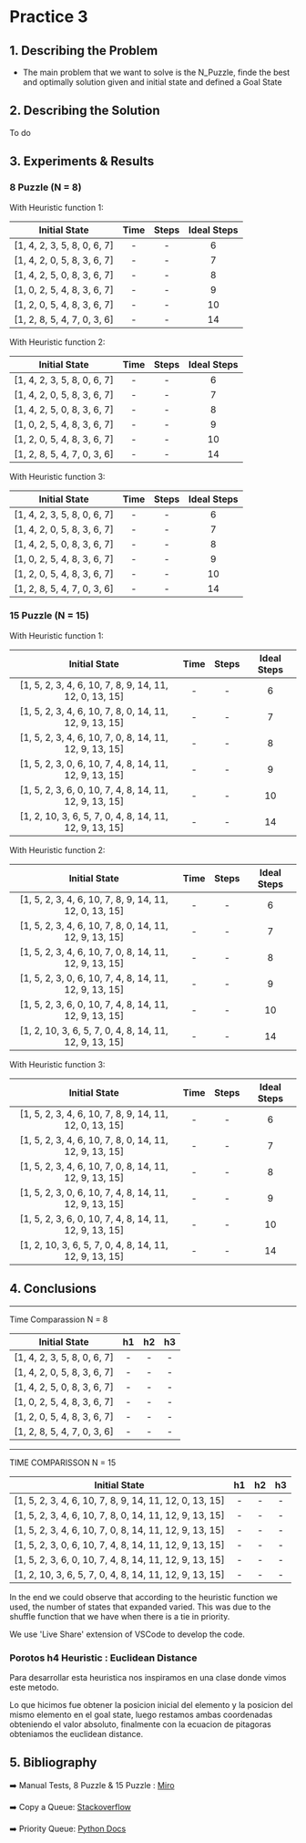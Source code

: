 # Practice 3
## 1. Describing the Problem
- The main problem that we want to solve is the N_Puzzle, finde the best and optimally solution given and initial state and defined a Goal State

## 2. Describing the Solution

To do

## 3. Experiments & Results
### 8 Puzzle (N = 8)

With Heuristic function 1:

Initial State | Time | Steps | Ideal Steps
:---: | :---: | :---: | :---:
[1, 4, 2, 3, 5, 8, 0, 6, 7] | - |  - |  6
[1, 4, 2, 0, 5, 8, 3, 6, 7] | - |  - |  7
[1, 4, 2, 5, 0, 8, 3, 6, 7] | - |  - |  8
[1, 0, 2, 5, 4, 8, 3, 6, 7] | - |  - |  9
[1, 2, 0, 5, 4, 8, 3, 6, 7] | - |  - |  10
[1, 2, 8, 5, 4, 7, 0, 3, 6] | - |  - |  14


With Heuristic function 2:

Initial State | Time | Steps | Ideal Steps
:---: | :---: | :---: | :---:
[1, 4, 2, 3, 5, 8, 0, 6, 7] | - |  - |  6
[1, 4, 2, 0, 5, 8, 3, 6, 7] | - |  - |  7
[1, 4, 2, 5, 0, 8, 3, 6, 7] | - |  - |  8
[1, 0, 2, 5, 4, 8, 3, 6, 7] | - |  - |  9
[1, 2, 0, 5, 4, 8, 3, 6, 7] | - |  - |  10
[1, 2, 8, 5, 4, 7, 0, 3, 6] | - |  - |  14


With Heuristic function 3:

Initial State | Time | Steps | Ideal Steps
:---: | :---: | :---: | :---:
[1, 4, 2, 3, 5, 8, 0, 6, 7] | - |  - |  6
[1, 4, 2, 0, 5, 8, 3, 6, 7] | - |  - |  7
[1, 4, 2, 5, 0, 8, 3, 6, 7] | - |  - |  8
[1, 0, 2, 5, 4, 8, 3, 6, 7] | - |  - |  9
[1, 2, 0, 5, 4, 8, 3, 6, 7] | - |  - |  10
[1, 2, 8, 5, 4, 7, 0, 3, 6] | - |  - |  14


### 15 Puzzle (N = 15)

With Heuristic function 1:

Initial State | Time | Steps | Ideal Steps
:---: | :---: | :---: | :---:
[1, 5, 2, 3, 4, 6, 10, 7, 8, 9, 14, 11, 12, 0, 13, 15] | - |  - |  6
[1, 5, 2, 3, 4, 6, 10, 7, 8, 0, 14, 11, 12, 9, 13, 15] | - |  - |  7
[1, 5, 2, 3, 4, 6, 10, 7, 0, 8, 14, 11, 12, 9, 13, 15] | - |  - |  8
[1, 5, 2, 3, 0, 6, 10, 7, 4, 8, 14, 11, 12, 9, 13, 15] | - |  - |  9
[1, 5, 2, 3, 6, 0, 10, 7, 4, 8, 14, 11, 12, 9, 13, 15] | - |  - |  10
[1, 2, 10, 3, 6, 5, 7, 0, 4, 8, 14, 11, 12, 9, 13, 15] | - |  - |  14


With Heuristic function 2:

Initial State | Time | Steps | Ideal Steps
:---: | :---: | :---: | :---:
[1, 5, 2, 3, 4, 6, 10, 7, 8, 9, 14, 11, 12, 0, 13, 15] | - |  - |  6
[1, 5, 2, 3, 4, 6, 10, 7, 8, 0, 14, 11, 12, 9, 13, 15] | - |  - |  7
[1, 5, 2, 3, 4, 6, 10, 7, 0, 8, 14, 11, 12, 9, 13, 15] | - |  - |  8
[1, 5, 2, 3, 0, 6, 10, 7, 4, 8, 14, 11, 12, 9, 13, 15] | - |  - |  9
[1, 5, 2, 3, 6, 0, 10, 7, 4, 8, 14, 11, 12, 9, 13, 15] | - |  - |  10
[1, 2, 10, 3, 6, 5, 7, 0, 4, 8, 14, 11, 12, 9, 13, 15] | - |  - |  14


With Heuristic function 3:

Initial State | Time | Steps | Ideal Steps
:---: | :---: | :---: | :---:
[1, 5, 2, 3, 4, 6, 10, 7, 8, 9, 14, 11, 12, 0, 13, 15] | - |  - |  6
[1, 5, 2, 3, 4, 6, 10, 7, 8, 0, 14, 11, 12, 9, 13, 15] | - |  - |  7
[1, 5, 2, 3, 4, 6, 10, 7, 0, 8, 14, 11, 12, 9, 13, 15] | - |  - |  8
[1, 5, 2, 3, 0, 6, 10, 7, 4, 8, 14, 11, 12, 9, 13, 15] | - |  - |  9
[1, 5, 2, 3, 6, 0, 10, 7, 4, 8, 14, 11, 12, 9, 13, 15] | - |  - |  10
[1, 2, 10, 3, 6, 5, 7, 0, 4, 8, 14, 11, 12, 9, 13, 15] | - |  - |  14

## 4. Conclusions
---
Time Comparassion   N = 8

Initial State |  h1  | h2 | h3 
:---: | :---: | :---: | :---:
[1, 4, 2, 3, 5, 8, 0, 6, 7] | - |  - |  -
[1, 4, 2, 0, 5, 8, 3, 6, 7] | - |  - |  -
[1, 4, 2, 5, 0, 8, 3, 6, 7] | - |  - |  -
[1, 0, 2, 5, 4, 8, 3, 6, 7] | - |  - |  -
[1, 2, 0, 5, 4, 8, 3, 6, 7] | - |  - |  -
[1, 2, 8, 5, 4, 7, 0, 3, 6] | - |  - |  -


---

TIME COMPARISSON   N = 15


Initial State |  h1  | h2 | h3 
:---: | :---: | :---: | :---:
[1, 5, 2, 3, 4, 6, 10, 7, 8, 9, 14, 11, 12, 0, 13, 15] | - |  - | -
[1, 5, 2, 3, 4, 6, 10, 7, 8, 0, 14, 11, 12, 9, 13, 15] | - |  - |  -
[1, 5, 2, 3, 4, 6, 10, 7, 0, 8, 14, 11, 12, 9, 13, 15] | - |  - |  -
[1, 5, 2, 3, 0, 6, 10, 7, 4, 8, 14, 11, 12, 9, 13, 15] | - |  - |  -
[1, 5, 2, 3, 6, 0, 10, 7, 4, 8, 14, 11, 12, 9, 13, 15] | - |  - |  -
[1, 2, 10, 3, 6, 5, 7, 0, 4, 8, 14, 11, 12, 9, 13, 15] | - |  - |  -

In the end we could observe that according to the heuristic function we used, the number of states that expanded varied. This was due to the shuffle function that we have when there is a tie in priority. 

We use 'Live Share' extension of VSCode to develop the code.

### Porotos h4 Heuristic : Euclidean Distance

Para desarrollar esta heuristica nos inspiramos en una clase donde vimos este metodo.

Lo que hicimos fue obtener la posicion inicial del elemento y la posicion del mismo elemento en el goal state, luego restamos ambas coordenadas obteniendo el valor absoluto, finalmente con la ecuacion de pitagoras obteniamos the euclidean distance. 
## 5. Bibliography

➡️  Manual Tests, 8 Puzzle & 15 Puzzle : [Miro][miro]

➡️  Copy a Queue: [Stackoverflow][copy_queue]

➡️  Priority Queue: [Python Docs][priority_queue]


[miro]: https://miro.com/welcomeonboard/YWcxVk5zcnNsRTVPOFlsaVZlTnhCdzU1MjNzU3VMbnJHOFdadndBOVV6TVBwY29GOXNZbjg5QndkNTc3OTZnc3wzMDc0NDU3MzQ5MzA5MzU1OTMx

[copy_queue]: https://stackoverflow.com/questions/32488533/how-to-clone-a-queue-in-python

[priority_queue]: https://docs.python.org/3/library/asyncio-queue.html